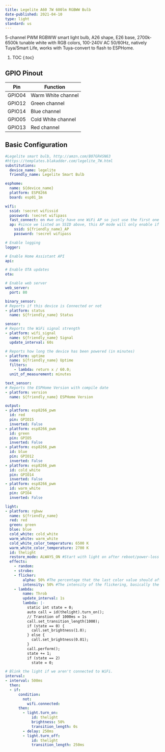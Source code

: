 ```yaml
---
title: Legelite A60 7W 600lm RGBWW Bulb
date-published: 2021-04-10
type: light
standard: us
---
```


5-channel PWM RGBWW smart light bulb, A26 shape, E26 base, 2700k-6500k tunable white with RGB colors, 100-240V AC 50/60Hz, natively Tuya/Smart Life, works with Tuya-convert to flash to ESPHome.

1. TOC
{:toc}

## GPIO Pinout

| Pin     | Function                           |
|---------|------------------------------------|
| GPIO04  | Warm White channel                 |
| GPIO12  | Green channel                      |
| GPIO14  | Blue channel                       |
| GPIO05  | Cold White channel                 |
| GPIO13  | Red channel                        |

## Basic Configuration

```yaml
#Legelite smart bulb, http://amzn.com/B07GR4SN63
#https://templates.blakadder.com/legelite_7W.html
substitutions:
  device_name: legelite
  friendly_name: Legelite Smart Bulb

esphome:
  name: ${device_name}
  platform: ESP8266
  board: esp01_1m

wifi:
  ssid: !secret wifissid
  password: !secret wifipass
  fast_connect: on #we only have one WiFi AP so just use the first one that matches
  ap: #since we listed an SSID above, this AP mode will only enable if no WiFi connection could be made
    ssid: ${friendly_name}_AP
    password: !secret wifipass

# Enable logging
logger:

# Enable Home Assistant API
api:

# Enable OTA updates
ota:

# Enable web server
web_server:
  port: 80

binary_sensor:
# Reports if this device is Connected or not
- platform: status
  name: ${friendly_name} Status

sensor:
# Reports the WiFi signal strength
- platform: wifi_signal
  name: ${friendly_name} Signal
  update_interval: 60s

# Reports how long the device has been powered (in minutes)
- platform: uptime
  name: ${friendly_name} Uptime
  filters:
    - lambda: return x / 60.0;
  unit_of_measurement: minutes

text_sensor:
# Reports the ESPHome Version with compile date
- platform: version
  name: ${friendly_name} ESPHome Version

output:
- platform: esp8266_pwm
  id: red
  pin: GPIO15
  inverted: False
- platform: esp8266_pwm
  id: green
  pin: GPIO5
  inverted: False
- platform: esp8266_pwm
  id: blue
  pin: GPIO12
  inverted: False
- platform: esp8266_pwm
  id: cold_white
  pin: GPIO14
  inverted: False
- platform: esp8266_pwm
  id: warm_white
  pin: GPIO4
  inverted: False

light:
- platform: rgbww
  name: ${friendly_name}
  red: red
  green: green
  blue: blue
  cold_white: cold_white
  warm_white: warm_white
  cold_white_color_temperature: 6500 K
  warm_white_color_temperature: 2700 K
  id: thelight
  restore_mode: ALWAYS_ON #Start with light on after reboot/power-loss event, so that it works from a dumb lightswitch
  effects:
    - random:
    - strobe:
    - flicker:
        alpha: 50% #The percentage that the last color value should affect the light. More or less the “forget-factor” of an exponential moving average. Defaults to 95%.
        intensity: 50% #The intensity of the flickering, basically the maximum amplitude of the random offsets. Defaults to 1.5%.
    - lambda:
        name: Throb
        update_interval: 1s
        lambda: |-
          static int state = 0;
          auto call = id(thelight).turn_on();
          // Transtion of 1000ms = 1s
          call.set_transition_length(1000);
          if (state == 0) {
            call.set_brightness(1.0);
          } else {
            call.set_brightness(0.01);
          }
          call.perform();
          state += 1;
          if (state == 2)
            state = 0;

# Blink the light if we aren't connected to WiFi.
interval:
- interval: 500ms
  then:
  - if:
      condition:
        not:
          wifi.connected:
      then:
        - light.turn_on:
            id: thelight
            brightness: 50%
            transition_length: 0s
        - delay: 250ms
        - light.turn_off:
            id: thelight
            transition_length: 250ms

```
